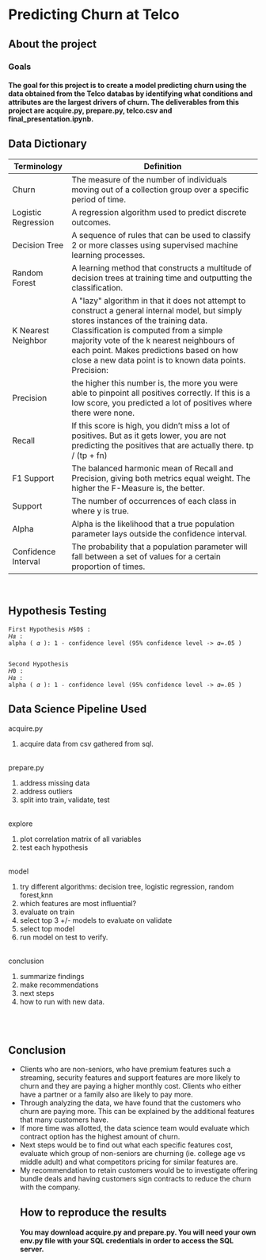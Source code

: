 # Predicting Churn at Telco
## About the project
### Goals
#### The goal for this project is to create a model predicting churn using the data obtained from the Telco databas by identifying what conditions and attributes are the largest drivers of churn. The deliverables from this project are acquire.py, prepare.py, telco.csv and final_presentation.ipynb. 


## Data Dictionary
| Terminology         | Definition                                                                                                                                                                                                                                                                                                                           |
|---------------------|--------------------------------------------------------------------------------------------------------------------------------------------------------------------------------------------------------------------------------------------------------------------------------------------------------------------------------------|
| Churn               | The measure of the number of individuals moving out of a collection group over a specific period of time.                                                                                                                                                                                                                            |
| Logistic Regression | A regression algorithm used to predict discrete outcomes.                                                                                                                                                                                                                                                                            |
| Decision Tree       | A sequence of rules that can be used to classify 2 or more classes using supervised machine learning processes.                                                                                                                                                                                                                      |
| Random Forest       | A learning method that constructs a multitude of decision trees at training time and outputting the classification.                                                                                                                                                                                                                  |
| K Nearest Neighbor  | A "lazy" algorithm in that it does not attempt to construct a general internal model, but simply stores instances of the training data. Classification is computed from a simple majority vote of the k nearest neighbours of each point. Makes predictions based on how close a new data point is to known data points. Precision:  |
| Precision           | the higher this number is, the more you were able to pinpoint all positives correctly. If this is a low score, you predicted a lot of positives where there were none.                                                                                                                                                                                                                                                                                                                                      |
| Recall              | If this score is high, you didn’t miss a lot of positives. But as it gets lower, you are not predicting the positives that are actually there. tp / (tp + fn)                                                                                                                                                                        |
| F1 Support          | The balanced harmonic mean of Recall and Precision, giving both metrics equal weight. The higher the F-Measure is, the better.                                                                                                                                                                                                       |
| Support             | The number of occurrences of each class in where y is true.                                                                                                                                                                                                                                                                          |
| Alpha               | Alpha is the likelihood that a true population parameter lays outside the confidence interval.                                                                                                                                                                                                                                       |
| Confidence Interval | The probability that a population parameter will fall between a set of values for a certain proportion of times.                                                                                                                                                                                                                     |
<br>

## Hypothesis Testing
    First Hypothesis 𝐻$0$ :  
    𝐻𝑎 : 
    alpha ( 𝛼 ): 1 - confidence level (95% confidence level -> 𝛼=.05 )


    Second Hypothesis
    𝐻0 : 
    𝐻𝑎 : 
    alpha ( 𝛼 ): 1 - confidence level (95% confidence level -> 𝛼=.05 )

## Data Science Pipeline Used
acquire.py
<ol>
<li>acquire data from csv gathered from sql. </li>
</ol><br>
prepare.py
<ol>
<li> address missing data </li>
<li> address outliers </li>
<li> split into train, validate, test</li>
</ol><br>
explore
<ol>
<li> plot correlation matrix of all variables </li>
<li> test each hypothesis </li> 
</ol><br>
model
<ol>
<li> try different algorithms: decision tree, logistic regression, random forest,knn</li> 
<li> which features are most influential? </li>
<li> evaluate on train </li>
<li> select top 3 +/- models to evaluate on validate </li>
<li> select top model </li>
<li> run model on test to verify. </li>
 </ol><br>
conclusion
<ol>
<li> summarize findings </li>
<li> make recommendations </li>
<li> next steps </li>
<li> how to run with new data. </li> 
</ol><br><br>

## Conclusion

<ul>
<li>Clients who are non-seniors, who have premium features such a streaming, security features and support features are more likely to churn and they are paying a higher monthly cost. Clients who either have a partner or a family also are likely to pay more. 
 <li> Through analyzing the data, we have found that the customers who churn are paying more. This can be explained by the additional features that many customers have.
 <li> If more time was allotted,  the data science team would evaluate which contract option has the highest amount of churn.
 <li> Next steps would be to find out what each specific features cost, evaluate which group of non-seniors are churning (ie. college age vs middle adult) and what competitors pricing for similar features are.
<li> My recommendation to retain customers would be to investigate offering bundle deals and having customers sign contracts to reduce the churn with the company.

## How to reproduce the results
#### You may download acquire.py and prepare.py. You will need your own env.py file with your SQL credentials in order to access the SQL server.
